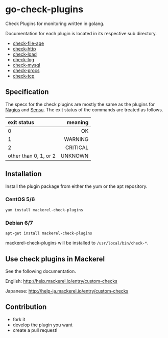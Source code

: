 go-check-plugins
================

Check Plugins for monitoring written in golang.


Documentation for each plugin is located in its respective sub directory.

* [check-file-age](./check-file-age/README.md)
* [check-http](./check-http/README.md)
* [check-load](./check-load/README.md)
* [check-log](./check-log/README.md)
* [check-mysql](./check-mysql/README.md)
* [check-procs](./check-procs/README.md)
* [check-tcp](./check-tcp/README.md)

Specification
-------------

The specs for the check plugins are mostly the same as the plugins for [Nagios](https://www.nagios.org/) and [Sensu](https://sensuapp.org/).
The exit status of the commands are treated as follows.

| exit status           |  meaning |
|:----------------------|---------:|
| 0                     | OK       |
| 1                     | WARNING  |
| 2                     | CRITICAL |
| other than 0, 1, or 2 | UNKNOWN  |


Installation
------------

Install the plugin package from either the yum or the apt repository.

### CentOS 5/6

```shell
yum install mackerel-check-plugins
```

### Debian 6/7

```shell
apt-get install mackerel-check-plugins
```

mackerel-check-plugins will be installed to ```/usr/local/bin/check-*```.


Use check plugins in Mackerel
-----------------------------

See the following documentation.

English: http://help.mackerel.io/entry/custom-checks

Japanese: http://help-ja.mackerel.io/entry/custom-checks


Contribution
------------

* fork it
* develop the plugin you want
* create a pull request!
